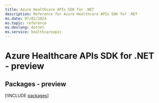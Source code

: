 ```yaml
---
title: Azure Healthcare APIs SDK for .NET
description: Reference for Azure Healthcare APIs SDK for .NET
ms.date: 07/01/2024
ms.topic: reference
ms.devlang: dotnet
ms.service: healthcareapis
---
```

# Azure Healthcare APIs SDK for .NET - preview
## Packages - preview
[!INCLUDE [packages](healthcare-apis-index.md)]